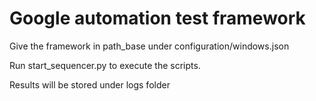 # Google automation test framework

Give the framework in path_base under configuration/windows.json

Run start_sequencer.py to execute the scripts.

Results will be stored under logs folder
